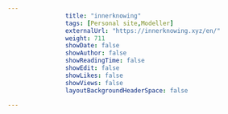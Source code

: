 ```yaml
---
                title: "innerknowing"
                tags: [Personal site,Modeller]
                externalUrl: "https://innerknowing.xyz/en/"
                weight: 711
                showDate: false
                showAuthor: false
                showReadingTime: false
                showEdit: false
                showLikes: false
                showViews: false
                layoutBackgroundHeaderSpace: false
                
---
```

